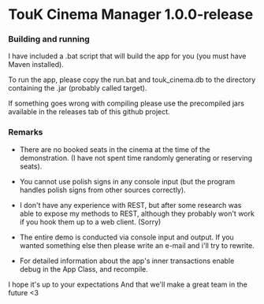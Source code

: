 # TouK Cinema Manager 1.0.0-release

### Building and running

I have included a .bat script that will build the app for you (you must have Maven installed).

To run the app, please copy the run.bat and touk_cinema.db to the directory containing the .jar (probably called target).

If something goes wrong with compiling please use the precompiled jars available in the releases tab of this github project.

### Remarks

* There are no booked seats in the cinema at the time of the demonstration. (I have not spent time randomly generating or reserving seats).

* You cannot use polish signs in any console input (but the program handles polish signs from other sources correctly).

* I don't have any experience with REST, but after some research was able to expose my methods to REST, although they probably won't work if you hook them up to a web client. (Sorry)

* The entire demo is conducted via console input and output. If you wanted something else then please write an e-mail and i'll try to rewrite.

* For detailed information about the app's inner transactions enable debug in the App Class, and recompile.

I hope it's up to your expectations
And that we'll make a great team in the future
<3